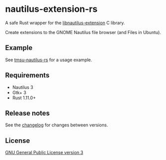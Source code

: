 # nautilus-extension-rs

A safe Rust wrapper for the [libnautilus-extension](https://developer.gnome.org/libnautilus-extension/) C library.

Create extensions to the GNOME Nautilus file browser (and Files in Ubuntu).

## Example

See [tmsu-nautilus-rs](https://github.com/talklittle/tmsu-nautilus-rs)
for a usage example.

## Requirements

* Nautilus 3
* Gtk+ 3
* Rust 1.11.0+

## Release notes

See the [changelog](CHANGELOG.md) for changes between versions.

## License

[GNU General Public License version 3](COPYING.txt)